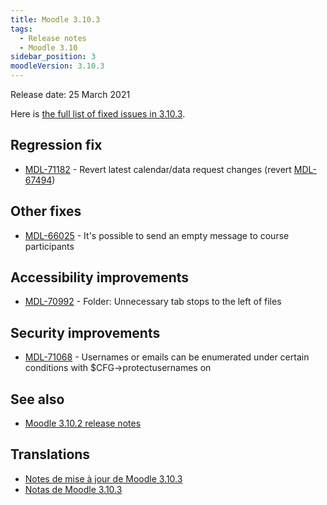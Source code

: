 ```yaml
---
title: Moodle 3.10.3
tags:
  - Release notes
  - Moodle 3.10
sidebar_position: 3
moodleVersion: 3.10.3
---
```

Release date: 25 March 2021

Here is [the full list of fixed issues in 3.10.3](https://tracker.moodle.org/secure/IssueNavigator!executeAdvanced.jspa?jqlQuery=project+%3D+mdl+AND+resolution+%3D+fixed+AND+fixVersion+in+%28%223.10.3%22%29+ORDER+BY+priority+DESC&runQuery=true&clear=true).
  
## Regression fix

- [MDL-71182](https://tracker.moodle.org/browse/MDL-71182) - Revert latest calendar/data request changes (revert [MDL-67494](https://tracker.moodle.org/browse/MDL-67494))

## Other fixes

- [MDL-66025](https://tracker.moodle.org/browse/MDL-66025) - It's possible to send an empty message to course participants

## Accessibility improvements

- [MDL-70992](https://tracker.moodle.org/browse/MDL-70992) - Folder: Unnecessary tab stops to the left of files

## Security improvements

- [MDL-71068](https://tracker.moodle.org/browse/MDL-71068) - Usernames or emails can be enumerated under certain conditions with $CFG->protectusernames on

## See also

- [Moodle 3.10.2 release notes](/general/releases/3.10/3.10.2)

## Translations

- [Notes de mise à jour de Moodle 3.10.3](https://docs.moodle.org/fr/Notes_de_mise_à_jour_de_Moodle_3.10.3)
- [Notas de Moodle 3.10.3](https://docs.moodle.org/es/Notas_de_Moodle_3.10.3)

